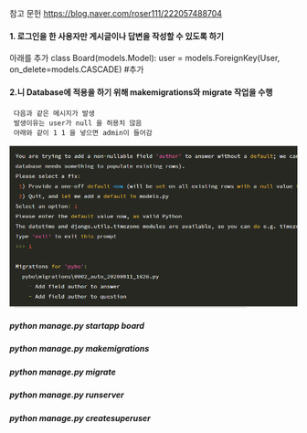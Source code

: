 참고 문헌
https://blog.naver.com/roser111/222057488704

#### 1. 로그인을 한 사용자만 게시글이나 답변을 작성할 수 있도록 하기

아래를 추가
class Board(models.Model):
user = models.ForeignKey(User, on_delete=models.CASCADE) #추가

#### 2.니 Database에 적용을 하기 위해 makemigrations와 migrate 작업을 수행

```
 다음과 같은 메시지가 발생
 발생이유는 user가 null 을 허용치 않음
 아래와 같이 1 1 을 넣으면 admin이 들어감
```

![alt text](image-4.png)

##### python manage.py startapp board

##### python manage.py makemigrations

##### python manage.py migrate

##### python manage.py runserver

##### python manage.py createsuperuser
